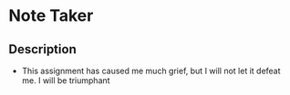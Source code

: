 # Note Taker

## Description

* This assignment has caused me much grief, but I will not let it defeat me. I will be triumphant
